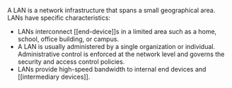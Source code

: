 A LAN is a network infrastructure that spans a small geographical area. LANs have specific characteristics:

-   LANs interconnect [[end-device]]s in a limited area such as a home, school, office building, or campus.
-   A LAN is usually administered by a single organization or individual. Administrative control is enforced at the network level and governs the security and access control policies.
-   LANs provide high-speed bandwidth to internal end devices and [[intermediary devices]].